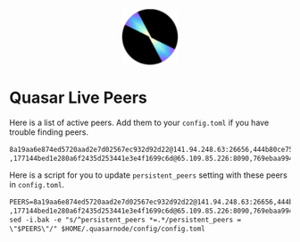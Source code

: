 <p align="center">
  <img height="100" height="auto" src="https://raw.githubusercontent.com/Nodeist/Kurulumlar/main/logos/quasar.png">
</p>


# Quasar Live Peers
Here is a list of active peers. Add them to your `config.toml` if you have trouble finding peers.
```
8a19aa6e874ed5720aad2e7d02567ec932d92d22@141.94.248.63:26656,444b80ce750976df59b88ac2e08d720e1dbbf230@68.183.75.239:26666,20b4f9207cdc9d0310399f848f057621f7251846@222.106.187.13:40606,7ef67269c8ec37ff8a538a5ae83ca670fd2da686@137.184.192.123:26656,19afe579cc0a2b38ca87143f779f45e9a7f18a2f@18.134.191.148:26656,a23f002bda10cb90fa441a9f2435802b35164441@38.146.3.203:18256,bba6e85e3d1f1d9c127324e71a982ddd86af9a99@88.99.3.158:18256,966acc999443bae0857604a9fce426b5e09a7409@65.108.105.48:18256 ,177144bed1e280a6f2435d253441e3e4f1699c6d@65.109.85.226:8090,769ebaa9942375e70cebc21a75a2cfda41049d99@135.181.210.186:26656,8937bdacf1f0c8b2d1ffb4606554eaf08bd55df4@5.75.255.107:26656,99a0695a7358fa520e6fcd46f91492f7cf205d4d@34.175.159.249:26656,47401f4ac3f934afad079ddbe4733e66b58b67da@34.175.244.202:26656
```

Here is a script for you to update `persistent_peers` setting with these peers in `config.toml`.

```
PEERS=8a19aa6e874ed5720aad2e7d02567ec932d92d22@141.94.248.63:26656,444b80ce750976df59b88ac2e08d720e1dbbf230@68.183.75.239:26666,20b4f9207cdc9d0310399f848f057621f7251846@222.106.187.13:40606,7ef67269c8ec37ff8a538a5ae83ca670fd2da686@137.184.192.123:26656,19afe579cc0a2b38ca87143f779f45e9a7f18a2f@18.134.191.148:26656,a23f002bda10cb90fa441a9f2435802b35164441@38.146.3.203:18256,bba6e85e3d1f1d9c127324e71a982ddd86af9a99@88.99.3.158:18256,966acc999443bae0857604a9fce426b5e09a7409@65.108.105.48:18256 ,177144bed1e280a6f2435d253441e3e4f1699c6d@65.109.85.226:8090,769ebaa9942375e70cebc21a75a2cfda41049d99@135.181.210.186:26656,8937bdacf1f0c8b2d1ffb4606554eaf08bd55df4@5.75.255.107:26656,99a0695a7358fa520e6fcd46f91492f7cf205d4d@34.175.159.249:26656,47401f4ac3f934afad079ddbe4733e66b58b67da@34.175.244.202:26656
sed -i.bak -e "s/^persistent_peers *=.*/persistent_peers = \"$PEERS\"/" $HOME/.quasarnode/config/config.toml
```
